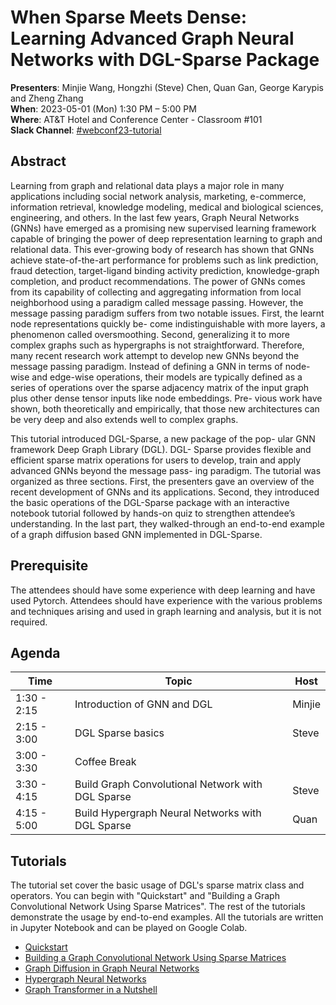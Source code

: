 # When Sparse Meets Dense: Learning Advanced Graph Neural Networks with DGL-Sparse Package

**Presenters**: Minjie Wang, Hongzhi (Steve) Chen, Quan Gan, George Karypis and Zheng Zhang  
**When**: 2023-05-01 (Mon) 1:30 PM – 5:00 PM  
**Where**: AT&T Hotel and Conference Center - Classroom #101  
**Slack Channel**: [#webconf23-tutorial](https://deep-graph-library.slack.com/archives/C054W9UMQFP)

## Abstract

Learning from graph and relational data plays a major role in many applications including social network analysis, marketing, e-commerce, information retrieval, knowledge modeling, medical and biological sciences, engineering, and others. In the last few years, Graph Neural Networks (GNNs) have emerged as a promising new supervised learning framework capable of bringing the power of deep representation learning to graph and relational data. This ever-growing body of research has shown that GNNs achieve state-of-the-art performance for problems such as link prediction, fraud detection, target-ligand binding activity prediction, knowledge-graph completion, and product recommendations. The power of GNNs comes from its capability of collecting and aggregating information from local neighborhood using a paradigm called message passing. However, the message passing paradigm suffers from two notable issues. First, the learnt node representations quickly be- come indistinguishable with more layers, a phenomenon called oversmoothing. Second, generalizing it to more complex graphs such as hypergraphs is not straightforward. Therefore, many recent research work attempt to develop new GNNs beyond the message passing paradigm. Instead of defining a GNN in terms of node-wise and edge-wise operations, their models are typically defined as a series of operations over the sparse adjacency matrix of the input graph plus other dense tensor inputs like node embeddings. Pre- vious work have shown, both theoretically and empirically, that those new architectures can be very deep and also extends well to complex graphs.

This tutorial introduced DGL-Sparse, a new package of the pop- ular GNN framework Deep Graph Library (DGL). DGL- Sparse provides flexible and efficient sparse matrix operations for users to develop, train and apply advanced GNNs beyond the message pass- ing paradigm. The tutorial was organized as three sections. First, the presenters gave an overview of the recent development of GNNs and its applications. Second, they introduced the basic operations of the DGL-Sparse package with an interactive notebook tutorial followed by hands-on quiz to strengthen attendee’s understanding. In the last part, they walked-through an end-to-end example of a graph diffusion based GNN implemented in DGL-Sparse.

## Prerequisite

The attendees should have some experience with deep learning and have used Pytorch. Attendees should have experience with the various problems and techniques arising and used in graph learning and analysis, but it is not required.

## Agenda

| Time         | Topic                                               | Host    |
|--------------|-----------------------------------------------------|---------|
| 1:30 - 2:15  | Introduction of GNN and DGL                         | Minjie  |
| 2:15 - 3:00  | DGL Sparse basics                                   | Steve   |
| 3:00 - 3:30  | Coffee Break                                        |         |
| 3:30 - 4:15  | Build Graph Convolutional Network with DGL Sparse   | Steve   |
| 4:15 - 5:00  | Build Hypergraph Neural Networks with DGL Sparse    | Quan    |

## Tutorials

The tutorial set cover the basic usage of DGL's sparse matrix class and operators. You can begin with "Quickstart" and "Building a Graph Convolutional Network Using Sparse Matrices". The rest of the tutorials demonstrate the usage by end-to-end examples. All the tutorials are written in Jupyter Notebook and can be played on Google Colab.

- [Quickstart](https://docs.dgl.ai/notebooks/sparse/quickstart.html)
- [Building a Graph Convolutional Network Using Sparse Matrices](https://docs.dgl.ai/notebooks/sparse/gcn.html)
- [Graph Diffusion in Graph Neural Networks](https://docs.dgl.ai/notebooks/sparse/graph_diffusion.html)
- [Hypergraph Neural Networks](https://colab.research.google.com/github/dglai/Thewebconf2023-Tutorial/blob/main/Hypergraph%20neural%20networks.ipynb)
- [Graph Transformer in a Nutshell](https://docs.dgl.ai/notebooks/sparse/graph_transformer.html)
